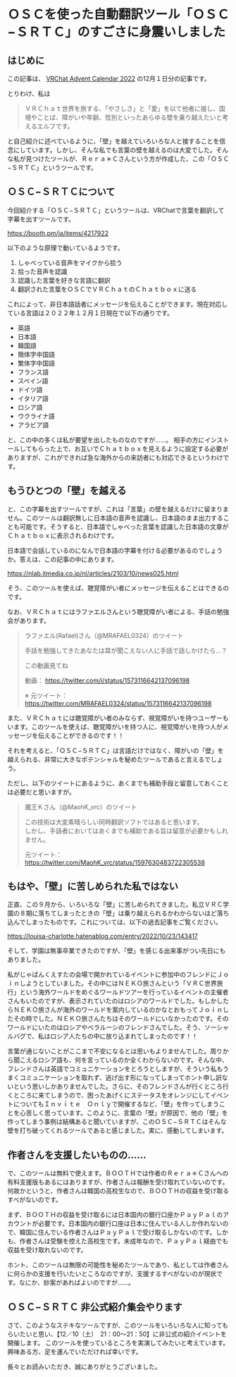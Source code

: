 # ＯＳＣを使った自動翻訳ツール「ＯＳＣ−ＳＲＴＣ」のすごさに身震いしました

## はじめに

この記事は、 [VRChat Advent Calendar 2022](https://adventar.org/calendars/8162) の12月１日分の記事です。

とりわけ、私は

> ＶＲＣｈａｔ世界を旅する、「やさしさ」と「愛」を以て他者に接し、国境やことば、障がいや年齢、性別といったあらゆる壁を乗り越えたいと考えるエルフです。

と自己紹介に述べているように、「壁」を越えていろいろな人と接することを信念にしています。しかし、そんな私でも言葉の壁を越えるのは大変でした。そんな私が見つけたツールが、Ｒｅｒａ＊Ｃさんという方が作成した、この「ＯＳＣ−ＳＲＴＣ」というツールです。

## ＯＳＣ−ＳＲＴＣについて

今回紹介する「ＯＳＣ−ＳＲＴＣ」というツールは、VRChatで言葉を翻訳して字幕を出すツールです。

<https://booth.pm/ja/items/4217922>

以下のような原理で動いているようです。

1. しゃべっている音声をマイクから拾う
2. 拾った音声を認識
3. 認識した言葉を好きな言語に翻訳
4. 翻訳された言葉をＯＳＣでＶＲＣｈａｔのＣｈａｔｂｏｘに送る

これによって、非日本語話者にメッセージを伝えることができます。現在対応している言語は２０２２年１２月１日現在で以下の通りです。

- 英語
- 日本語
- 韓国語
- 簡体字中国語
- 繁体字中国語
- フランス語
- スペイン語
- ドイツ語
- イタリア語
- ロシア語
- ウクライナ語
- アラビア語

と、この中の多くは私が要望を出したものなのですが……。
相手の方にインストールしてもらった上で、お互いでＣｈａｔｂｏｘを見えるように設定する必要がありますが、これができれば急な海外からの来訪者にも対応できるというわけです。

## もうひとつの「壁」を越える

と、この字幕を出すツールですが、これは「言葉」の壁を越えるだけに留まりません。このツールは翻訳無しに日本語の音声を認識し、日本語のまま出力することも可能です。そうすると、日本語でしゃべった言葉を認識した日本語の文章がＣｈａｔｂｏｘに表示されるわけです。

日本語で会話しているのになんで日本語の字幕を付ける必要があるのでしょうか。答えは、この記事の中にあります。

<https://nlab.itmedia.co.jp/nl/articles/2103/10/news025.html>

そう、このツールを使えば、聴覚障がい者にメッセージを伝えることはできるのです。

なお、ＶＲＣｈａｔにはラファエルさんという聴覚障がい者による、手話の勉強会があります。


> ラファエル(Rafael)さん（@MRAFAEL0324）のツイート
>
> 手話を勉強してきたあなたは耳が聞こえない人に手話で話しかけたら…？  
> 
> この動画見てね
>
> 動画： https://twitter.com/i/status/1573116642137096198
> 
> ※ 元ツイート： https://twitter.com/MRAFAEL0324/status/1573116642137096198

また、ＶＲＣｈａｔには聴覚障がい者のみならず、視覚障がいを持つユーザーもいます。このツールを使えば、聴覚障がいを持つ人に、視覚障がいを持つ人がメッセージを伝えることができるのです！！

それを考えると、「ＯＳＣ−ＳＲＴＣ」は言語だけではなく、障がいの「壁」を越えられる、非常に大きなポテンシャルを秘めたツールであると言えるでしょう。

ただし、以下のツイートにあるように、あくまでも補助手段と留意しておくことは必要だと思いますが。

> 魔王Ｋさん（@MaohK_vrc）のツイート
> 
> この技術は大変素晴らしい同時翻訳ソフトではあると思います。  
> しかし、手話者においてはあくまでも補助である旨は留意が必要かもしれません。
> 
> 元ツイート： https://twitter.com/MaohK_vrc/status/1597630483722305538

## もはや、「壁」に苦しめられた私ではない

正直、この９月から、いろいろな「壁」に苦しめられてきました。私立ＶＲＣ学園の８期に落ちてしまったときの「壁」は乗り越えられるかわからないほど落ち込んでしまったものです。これについては、以下の過去記事をご覧ください。

<https://louisa-charlotte.hatenablog.com/entry/2022/10/23/143417>

そして、学園は無事卒業できたのですが、「壁」を感じる出来事がつい先日にもありました。

私がじゃぱんくえすたの会場で開かれているイベントに参加中のフレンドにＪｏｉｎしようとしていました。その中にはＮＥＫＯ旅さんという「ＶＲＣ世界旅行」という海外ワールドをめぐるワールドツアーを行っているイベントの主催者さんもいたのですが、表示されていたのはロシアのワールドでした。もしかしたらＮＥＫＯ旅さんが海外のワールドを案内しているのかなとおもってＪｏｉｎしたその時でした。ＮＥＫＯ旅さんたちはそのワールドにいなかったのです。そのワールドにいたのはロシアやベラルーシのフレンドさんでした。そう、ソーシャルバグで、私はロシア人たちの中に放り込まれてしまったのです！！

言葉が通じないことがここまで不安になるとは思いもよりませんでした。周りから聞こえるロシア語も、何を言っているのか全くわからないのです。そんな中、フレンドさんは英語でコミュニケーションをとろうとしますが、そういう私もうまくコミュニケーションを取れず、逃げ出す形になってしまってホント申し訳ないという思いしかありませんでした。さらに、そのフレンドさんが行くところ行くところに来てしまうので、困ったあげくにステータスをオレンジにしてイベントについてもＩｎｖｉｔｅ　Ｏｎｌｙで開催するなど、「壁」を作ってしまうことを心苦しく思っています。このように、言葉の「壁」が原因で、他の「壁」を作ってしまう事例は結構あると聞いていますが、このＯＳＣ−ＳＲＴＣはそんな壁を打ち破ってくれるツールであると感じました。実に、感動してしまいます。

## 作者さんを支援したいものの……

で、このツールは無料で使えます。ＢＯＯＴＨでは作者のＲｅｒａ＊Ｃさんへの有料支援版もあるにはありますが、作者さんは報酬を受け取れていないのです。何故かというと、作者さんは韓国の高校生なので、ＢＯＯＴＨの収益を受け取るすべがないのです。

まず、ＢＯＯＴＨの収益を受け取るには日本国内の銀行口座かＰａｙＰａｌのアカウントが必要です。日本国内の銀行口座は日本に住んでいる人しか作れないので、韓国に住んでいる作者さんはＰａｙＰａｌで受け取るしかないのです。しかも、作者さんは受験を控えた高校生です。未成年なので、ＰａｙＰａｌ経由でも収益を受け取れないのです。

ホント、このツールは無限の可能性を秘めたツールであり、私としては作者さんに何らかの支援を行いたいところなのですが、支援するすべがないのが現状です。なにか、妙案があればよいのですが……。

## ＯＳＣ−ＳＲＴＣ 非公式紹介集会やります

さて、このようなステキなツールですが、このツールをいろいろな人に知ってもらいたいと思い、【12／10（土）　21：00〜21：50】に非公式の紹介イベントを開催します。
このツールを使っているところを実演してみたいと考えています。
興味ある方、足を運んでいただければ幸いです。

長々とお読みいただき、誠にありがとうございました。